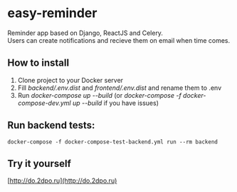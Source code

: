 # easy-reminder

Reminder app based on Django, ReactJS and Celery.  
Users can create notifications and recieve them on email when time comes. 

## How to install
1. Clone project to your Docker server
1. Fill *backend/.env.dist* and *frontend/.env.dist* and rename them to .env
3. Run *docker-compose up --build* (or *docker-compose -f docker-compose-dev.yml up --build* if you have issues) 

## Run backend tests:
```
docker-compose -f docker-compose-test-backend.yml run --rm backend
```

## Try it yourself
[http://do.2dpo.ru](http://do.2dpo.ru)
